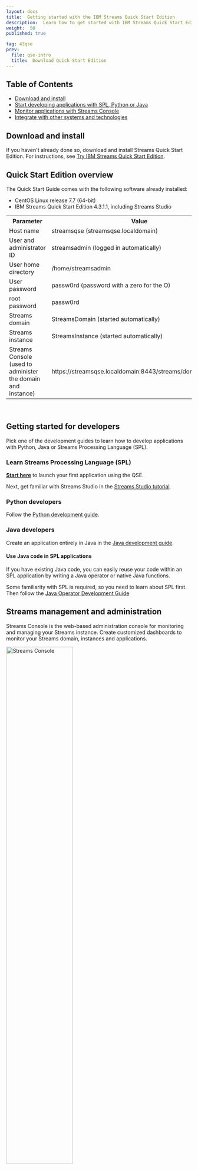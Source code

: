 ```yaml
---
layout: docs
title:  Getting started with the IBM Streams Quick Start Edition
description:  Learn how to get started with IBM Streams Quick Start Edition
weight:  50
published: true

tag: 43qse
prev:
  file: qse-intro
  title:  Download Quick Start Edition
---
```


## Table of Contents

- [Download and install](#install)
- [Start developing applications with SPL, Python or Java](#dev)
- [Monitor applications with Streams Console](#console)
- [Integrate with other systems and technologies](#extend)


<a id="install"></a>

## Download and install

If you haven't already done so, download and install Streams Quick Start Edition. For instructions, see [Try IBM Streams Quick Start Edition](../qse-intro).

## Quick Start Edition overview

The Quick Start Guide comes with the following software already installed:

-   CentOS Linux release 7.7 (64-bit)
-   IBM Streams Quick Start Edition 4.3.1.1, including Streams Studio


<table width="60%">
<tbody><tr>
<th>Parameter</th>
<th>Value</th>
</tr>
<tr>
<td>Host name</td>
<td>streamsqse (streamsqse.localdomain)</td>
</tr>
<tr>
<td>User and administrator ID</td>
<td>streamsadmin (logged in automatically)</td>
</tr>
<tr>
<td>User home directory</td>
<td>/home/streamsadmin</td>
</tr>
<tr>
<td>User password</td>
<td>passw0rd (password with a zero for the O)</td>
</tr>
<tr>
<td>root password</td>
<td>passw0rd</td>
</tr>
<tr>
<td>Streams domain</td>
<td>StreamsDomain (started automatically)</td>
</tr>
<tr>
<td>Streams instance</td>
<td>StreamsInstance (started automatically)</td>
</tr><tr>
<td>Streams Console (used to administer the domain and instance)</td>
<td>https://streamsqse.localdomain:8443/streams/domain/console</td>
</tr>
</tbody></table>

<br/>
<a id="dev"></a>

## Getting started for developers

Pick one of the development guides to learn how to develop applications with Python, Java or Streams Processing Language (SPL).

### Learn Streams Processing Language (SPL)

**[Start here](/streamsx.documentation/docs/spl/quick-start/qs-0)** to launch your first application using the QSE.
  
Next, get familiar with Streams Studio in the [Streams Studio tutorial](/streamsx.documentation/docs/spl/lab/spl-lab-00-get-started/).

### Python developers
Follow the [Python development guide](/streamsx.documentation/docs/python/1.6/python-appapi-devguide/).


###  Java developers

Create an application entirely in Java in the  [Java development guide](/streamsx.documentation/docs/java/java-appapi-devguide/).

#### Use Java code in SPL applications

If you have existing Java code, you can easily reuse your code within an SPL application by writing a Java operator or native Java functions.

Some familiarity with SPL is required, so you need to learn about SPL first.  Then follow the [Java Operator Development Guide](../../java/java-op-dev-guide/)



<a id="console"></a>


## Streams management and administration

Streams Console is the web-based administration console for monitoring and managing your Streams instance. Create customized dashboards to monitor your Streams domain, instances and applications.

<img src="/streamsx.documentation/images/qse/Application-Dashboard-4.1.png" alt="Streams Console" style="width: 60%;"/>

To familiarize yourself with Streams Console, [see this page](/streamsx.documentation/docs/spl/quick-start/qs-4b-console/).

<a id="extend"></a>


## Integrate with other technologies   
You can connect to external data sources using toolkits.  A toolkit is a reusable artifact that provides function, for example, the Kafka toolkit provides functionality to connect  to Apache Kafka.

Streams includes toolkits that support the most popular systems like [HDFS](https://github.com/IBMStreams/streamsx.hdfs), [HBase](https://github.com/IBMStreams/streamsx.hbase), [Kafka](https://ibmstreams.github.io/streamsx.kafka/docs/user/overview/), Active MQ and more. 

Refer to the [Product Toolkits Overview](https://www.ibm.com/support/knowledgecenter/de/SSCRJU_4.3.0/com.ibm.streams.ref.doc/doc/spltoolkits_intro.html) for a full list of toolkits included in Streams.

**Find more toolkits on GitHub**

In addition to the toolkits included in the install, [IBMStreams on GitHub](https://github.com/ibmstreams) includes open sour a platform that enables Streams to rapidly add support for emerging technologies.  It also includes sample applications and helpful utilities.  

### Streams and SPSS

SPSS is analytic predictive software that enables you to build predictive models from your data.  Your application can perform real-time predictive scoring by running these predictive models using the SPSS operators.

To learn about Streams can integrate with SPSS:  [Streams and SPSS Lab](https://ibmstreams.github.io/streamsx.documentation/docs/spss/spss-analytics/).


### Streams and Microsoft Excel

<img src="/streamsx.documentation/images/qse/BargainIndex1.jpg" alt="Streams and Excel" style="width: 60%;"/>

IBM Streams integrates with Microsoft Excel, allowing you to see, analyze and visualize live streaming data in an Excel worksheet.

In the following demo, we demonstrate how you may build a marketing dashboard from real-time data using Excel.

<button class="btn btn-primary btn-md" data-toggle="modal" data-target="#streamsAndExcel">
Video:  Streams and Excel Demo
</button>

### Operational Decision Manager (ODM)

IBM Streams integrates with ODM rules, allowing you to create business rules, construct rule flows, and create and deploy rules applications to analyze data and automate decisions in real-time.  This article helps you get started:  [ODM Toolkit Lab](https://community.ibm.com/community/user/cloudpakfordata/viewdocument/integrating-business-rules-in-real?CommunityKey=c0c16ff2-10ef-4b50-ae4c-57d769937235&tab=librarydocuments)


### Integration with IBM InfoSphere Data Governance Catalog

With IBM InfoSphere Data Governance Catalog integration, developers can easily discover the data and schema that are available for use.  By building data lineage with your Streams application, you can quickly see and control how data is consumed.
To get started, see the  [Streams Governance Quick Start Guide](https://ibmstreams.github.io/streamsx.documentation/docs/4.2/governance/governance-quickstart/).


### Apache Edgent (aka Open Embedded Streams) Integration

Gather local, real-time analytics from equipment, vehicles, systems, appliances, devices and sensors of all kinds. To get started, check out the Apache Edgent website for more information and guides:

* [Apache Edgent Official Website](https://edgent.incubator.apache.org/)



## Streams Community
The following Streams resources can help you connect with the Streams community and get support when you need it:

* **[Streams Community](https://ibm.biz/streams-community)** - This resource is a developer-to-developer website maintained by the Streams Development Team.  It contains many useful articles and getting started material.
* **[IBMStreams on GitHub](http://ibmstreams.github.io)** - Streams is shipped with many useful toolkits out of the box.  IBMStreams on GitHub  contains many open-source toolkits.


<!-- Modal -->

<div class="modal fade" id="streamsStudioInAction" tabindex="-1" role="dialog" aria-labelledby="streams-studio-in-action" aria-hidden="true">
  <div class="modal-dialog">
    <div class="modal-content">
      <div class="modal-header">
        <button type="button" class="close" data-dismiss="modal" aria-hidden="true">&times;</button>
        <h4 class="modal-title" id="streams-studio-in-action">Streams Studio in Action</h4>
      </div>
      <div class="modal-body">
		<iframe width="480" height="298" src="https://www.youtube.com/embed/ir_nUv4maL4" frameborder="0" allowfullscreen></iframe>
      </div>
      <div class="modal-footer">
        <button type="button" class="btn btn-default" data-dismiss="modal">Close</button>
      </div>
    </div>
  </div>
</div>

<div class="modal fade" id="streamsAndExcel" tabindex="-1" role="dialog" aria-labelledby="streams-and-excel" aria-hidden="true">
  <div class="modal-dialog">
    <div class="modal-content">
      <div class="modal-header">
        <button type="button" class="close" data-dismiss="modal" aria-hidden="true">&times;</button>
        <h4 class="modal-title" id="streams-and-excel">Streams and Excel</h4>
      </div>
      <div class="modal-body">
		<iframe width="480" height="298" src="https://www.youtube.com/embed/8hzMXFBw7ns" frameborder="0" allowfullscreen></iframe>
      </div>
      <div class="modal-footer">
        <button type="button" class="btn btn-default" data-dismiss="modal">Close</button>
      </div>
    </div>
  </div>
</div>

<div class="modal fade" id="streamsConsole" tabindex="-1" role="dialog" aria-labelledby="streams-console" aria-hidden="true">
  <div class="modal-dialog">
    <div class="modal-content">
      <div class="modal-header">
        <button type="button" class="close" data-dismiss="modal" aria-hidden="true">&times;</button>
        <h4 class="modal-title" id="streams-console">Streams Console</h4>
      </div>
      <div class="modal-body">
		<video controls width="480" height="298" src="https://developer.ibm.com/streamsdev/wp-content/uploads/sites/15/2015/11/streams.mp4" frameborder="0" allowfullscreen></video>
      </div>
      <div class="modal-footer">
        <button type="button" class="btn btn-default" data-dismiss="modal">Close</button>
      </div>
    </div>
  </div>
</div>
